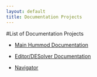 ```yaml
---
layout: default
title: Documentation Projects
---
```


#List of Documentation Projects

* [Main Hummod Documentation](library/hummod_quickstart.html)


* [Editor/DESolver Documentation](editor-desolver/model_editor_desolver.html)

* [Navigator](navigator/)